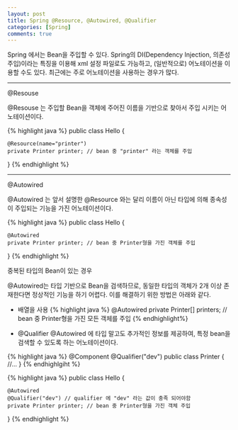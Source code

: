 ```yaml
---
layout: post
title: Spring @Resource, @Autowired, @Qualifier
categories: [Spring]
comments: true
---
```


Spring 에서는 Bean을 주입할 수 있다. Spring의 DI(Dependency Injection, 의존성 주입)이라는 특징을 이용해 xml 설정 파일로도 가능하고, (일반적으로) 어노테이션을 이용할 수도 있다.
최근에는 주로 어노테이션을 사용하는 경우가 많다.

------------

@Resouse

@Resouse 는 주입할 Bean을 객체에 주어진 이름을 기반으로 찾아서 주입 시키는 어노테이션이다.

{% highlight java %}
public class Hello {

    @Resource(name="printer")
    private Printer printer; // bean 중 "printer" 라는 객체를 주입

}
{% endhighlight %}

--------------

@Autowired

@Autowired 는 앞서 설명한 @Resource 와는 달리 이름이 아닌 타입에 의해 종속성이 주입되는 기능을 가진 어노테이션이다.

{% highlight java %}
public class Hello {

    @Autowired
    private Printer printer; // bean 중 Printer형을 가진 객체를 주입

}
{% endhighlight %}


중복된 타입의 Bean이 있는 경우

@Autowired는 타입 기반으로 Bean을 검색하므로, 동일한 타입의 객체가 2개 이상 존재한다면 정상적인 기능을 하기 어렵다.
이를 해결하기 위한 방법은 아래와 같다.

- 배열을 사용
{% highlight java %}
@Autowired
private Printer[] printers; // bean 중 Printer형을 가진 모든 객체를 주입
{% endhighlight%}

- @Qualifier
@Autowired 에 타입 말고도 추가적인 정보를 제공하여, 특정 bean을 검색할 수 있도록 하는 어노테이션이다.

{% highlight java %}
@Component
@Qualifier("dev")
public class Printer {
    //...
}
{% endhighlgiht %}

{% highlight java %}
public class Hello {

    @Autowired
    @Qualifier("dev") // qualifier 에 "dev" 라는 값이 충족 되어야함
    private Printer printer; // bean 중 Printer형을 가진 객체 주입
}
{% endhighlight %}